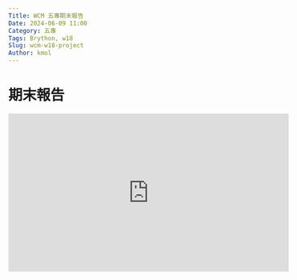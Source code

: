 ```yaml
---
Title: WCM 五專期末報告
Date: 2024-06-09 11:00
Category: 五專
Tags: Brython, w18
Slug: wcm-w18-project
Author: kmol
---
```


<!-- PELICAN_END_SUMMARY -->

# 期末報告

<iframe width="560" height="315" src="https://www.youtube.com/embed/Wli382otPkM?si=LzsHsJgy05c7Pqna" title="YouTube video player" frameborder="0" allow="accelerometer; autoplay; clipboard-write; encrypted-media; gyroscope; picture-in-picture; web-share" referrerpolicy="strict-origin-when-cross-origin" allowfullscreen></iframe>